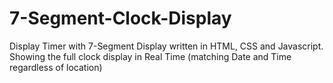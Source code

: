 # 7-Segment-Clock-Display
Display Timer with 7-Segment Display written in HTML, CSS and Javascript. Showing the full clock display in Real Time (matching Date and Time regardless of location)

